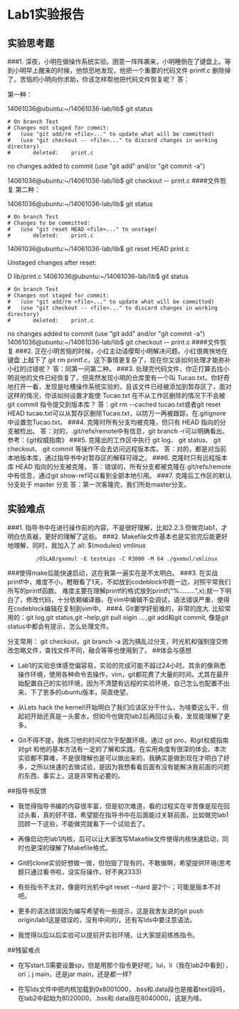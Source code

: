 # Lab1实验报告## 实验思考题###1. 深夜，小明在做操作系统实验。困意一阵阵袭来，小明睡倒在了键盘上。等到小明早上醒来的时候，他惊恐地发现，他把一个重要的代码文件 printf.c 删除掉了。苦恼的小明向你求助，你该怎样帮他把代码文件恢复呢？答：第一种：14061036@ubuntu:~/14061036-lab/lib$ git status	# On branch Test	# Changes not staged for commit:	#   (use "git add/rm <file>..." to update what will be committed)	#   (use "git checkout -- <file>..." to discard changes in working directory)	#       deleted:    print.cno changes added to commit (use "git add" and/or "git commit -a")14061036@ubuntu:~/14061036-lab/lib$ git checkout -- print.c####文件恢复第二种：14061036@ubuntu:~/14061036-lab/lib$ git status	# On branch Test	# Changes to be committed:	#   (use "git reset HEAD <file>..." to unstage)	#       deleted:    print.c14061036@ubuntu:~/14061036-lab/lib$ git reset HEAD print.cUnstaged changes after reset:D       lib/print.c14061036@ubuntu:~/14061036-lab/lib$ git status	# On branch Test	# Changes not staged for commit:	#   (use "git add/rm <file>..." to update what will be committed)	#   (use "git checkout -- <file>..." to discard changes in working directory)	#       deleted:    print.cno changes added to commit (use "git add" and/or "git commit -a")14061036@ubuntu:~/14061036-lab/lib$ git checkout -- print.c####文件恢复###2. 正在小明苦恼的时候，小红主动请缨帮小明解决问题。小红很爽快地在键盘 上敲下了 git rm printf.c，这下事情更复杂了，现在你又该如何处理才能弥补小红的过错呢？答：同第一问第二种。###3. 处理完代码文件，你正打算去找小明说他的文件已经恢复了，但突然发现小明的仓库里有一个叫 Tucao.txt，你好奇地打开一看，发现是吐槽操作系统实验的，且该文件已经被添加到暂存区了，面对这样的情况，你该如何设置才能使 Tucao.txt 在不从工作区删除的情况下不会被 git commit 指令提交到版本库？ 答：git rm --cached tucao.txt或者git reset HEAD tucao.txt可以从暂存区删除Tucao.txt，以防万一再被跟踪，在.gitignore中设置忽Tucao.txt。###4. 克隆时所有分支均被克隆，但只有 HEAD 指向的分支被检出。答：对的，.git/refs/remote中有信息，git branch -r可以明确看出。参考：《git权威指南》###5. 克隆出的工作区中执行 git log、 git status、 git checkout、 git commit 等操作不会去访问远程版本库。答：对的，都是对当前本地版本库，通过指导书中对暂存区的解释可得之。###6. 克隆时只有远程版本库 HEAD 指向的分支被克隆。答：错误的，所有分支都被克隆在.git/refs/remote中有信息，通过git show-ref可以看到全部本地引用。###7. 克隆后工作区的默认分支处于 master 分支答：第一次客隆完，我们所处master分支。## 实验难点###1.  指导书中在进行操作前的内容，不是很好理解，比如2.2.3.但做完lab1，才明白仿真器，更好的理解了这些。###2.  Makefile文件基本也是实验完后能更好地理解，同时，我加入了      all: $(modules) vmlinux             /OSLAB/gxemul -E testmips -C R3000 -M 64 ./gxemul/vmlinux###使得make后能快速启动，这在我第一遍实在是不太明白。###3. 在实战printf中，难度不小，瞪眼看了1天，不如放到codeblock中跑一边，对照平常我们所写的printf函数。 难度主要在理解printf的格式放到printf(“%.........”,x);就一下明白了，修改代码，十分依赖编译器，在vim中编辑不会调试，语法错误严重，使得在codeblock编辑在复制到vim中。###4. Git要学好挺难的，非常的庞大. 比较常用的：git log,git status,git –help,git pull oigin ….,git add和git commit, 像是git status中都会有提示，怎么处理文件。 分支常用： git checkout，git branch -a 因为搞乱过分支，时光机和强制提交修改忽略文件，查找文件不同，融合等等也使用到了。##体会与感想 + Lab1的实验总体感觉偏容易，实验的完成可能不超过24小时。其余的像熟悉操作环境，使用各种命令去操作，vim，git都花费了大量的时间，尤其在最开始配置自己的实验环境，因为不清楚有远程的实验环境，自己怎么也配置不出来，下了恩多的ubuntu版本，简直绝望。+ 从Lets hack the kernel!开始明白了我们应该区分干什么，为啥要这么干，但起初开始还真是一头雾水，但如今也做完lab2后再回过头看，发现能理解了更多。+ Git不得不提，我练习他的时间仅次于配置环境，通过 git pro，和git权威指南对git 和他的基本方法有一定的了解和实践，在实用角度有很深的体会。本次实验都不算难，不是很理解也是可以做出来的，我确实是做到现在才明白了好多，之所以快速的去做试验，是因为我想看看后面有没有能解决我前面的问题的东西，事实上，这是非常有必要的。##指导书反馈+  我觉得指导书编的内容很丰富，但是初次难道，看的过程实在辛苦像是现在回过头看，真的好不错，希望能在指导书中在后面能过关联前面，比如做完lab1回顾一下这些，不能做完就看下一个试验去了。+ 再像启动完lab1内核，后可以让大家改写Makefile文件使得内核快速启动，同时也更深的理解了Makefile格式。+ Git的clone实验好想做一做，但怕毁了现有的，不敢做啊，希望提供环境(思考题只通过看书啦，没实际操作，好不爽2333)+ 有些指令不太对，像是时光机中git reset --hard 是2个-；可能是版本不对吧。+ 更多的语法错误因为编写希望有一些提示，这是我舍友说的git push origin/lab1这是错误的，没有中间的/。还有写lds中要注意语法。 + 我觉得以后以后实验可以提前开实验环境，让大家提前练练指令。##残留难点+ 在写start.S需要设置sp，但是用那个指令更好呢，lui，li（我在lab2中看到），ori；j main，还是jar main，还是都一样?+ 在写lds文件中把内核加载到0x8001000，.bss和.data段也是接着text段吗，在lab2中起始为8020000，.bss和.data段在8040000，这是为啥。